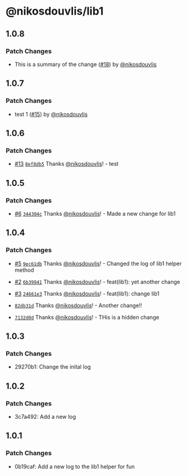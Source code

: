 # @nikosdouvlis/lib1

## 1.0.8

### Patch Changes

- This is a summary of the change ([#18](https://github.com/nikosdouvlis/repo-changesets/pull/18)) by [@nikosdouvlis](https://github.com/nikosdouvlis)

## 1.0.7

### Patch Changes

- test 1 ([#15](https://github.com/nikosdouvlis/repo-changesets/pull/15)) by [@nikosdouvlis](https://github.com/nikosdouvlis)

## 1.0.6

### Patch Changes

- [#13](https://github.com/nikosdouvlis/repo-changesets/pull/13) [`8ef8db5`](https://github.com/nikosdouvlis/repo-changesets/commit/8ef8db51e7d2a9b77a78153fec61113d24b4812c) Thanks [@nikosdouvlis](https://github.com/nikosdouvlis)! - test

## 1.0.5

### Patch Changes

- [#6](https://github.com/nikosdouvlis/repo-changesets/pull/6) [`344304c`](https://github.com/nikosdouvlis/repo-changesets/commit/344304cc3c7c71d3c6fb36e72e3b03af8bde6926) Thanks [@nikosdouvlis](https://github.com/nikosdouvlis)! - Made a new change for lib1

## 1.0.4

### Patch Changes

- [#5](https://github.com/nikosdouvlis/repo-changesets/pull/5) [`9ec61db`](https://github.com/nikosdouvlis/repo-changesets/commit/9ec61db5475d41ef89de1af69f15906605acf373) Thanks [@nikosdouvlis](https://github.com/nikosdouvlis)! - Changed the log of lib1 helper method

- [#2](https://github.com/nikosdouvlis/repo-changesets/pull/2) [`6b39941`](https://github.com/nikosdouvlis/repo-changesets/commit/6b3994113630142f0f8795ae94fd18385f53f81d) Thanks [@nikosdouvlis](https://github.com/nikosdouvlis)! - feat(lib1): yet another change

- [#3](https://github.com/nikosdouvlis/repo-changesets/pull/3) [`24661e3`](https://github.com/nikosdouvlis/repo-changesets/commit/24661e38ab7a8def862ef302f2c4d4520b85a554) Thanks [@nikosdouvlis](https://github.com/nikosdouvlis)! - feat(lib1): change lib1

- [`82db31d`](https://github.com/nikosdouvlis/repo-changesets/commit/82db31d8adf6cbcf246ecc7cefde873218cdc790) Thanks [@nikosdouvlis](https://github.com/nikosdouvlis)! - Another change!!

- [`7132d0d`](https://github.com/nikosdouvlis/repo-changesets/commit/7132d0d7990f6d8c3df0e9e6c2df3bd718c6cbdb) Thanks [@nikosdouvlis](https://github.com/nikosdouvlis)! - THis is a hidden change

## 1.0.3

### Patch Changes

- 29270b1: Change the inital log

## 1.0.2

### Patch Changes

- 3c7a492: Add a new log

## 1.0.1

### Patch Changes

- 0b19caf: Add a new log to the lib1 helper for fun
